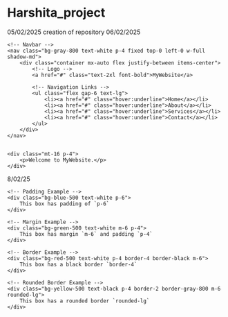 # Harshita_project
05/02/2025 creation of repository
06/02/2025
<!DOCTYPE html>
<html lang="en">
<head>
    <meta charset="UTF-8">
    <meta name="viewport" content="width=device-width, initial-scale=1.0">
    <script src="https://cdn.tailwindcss.com"></script>
    <title>Navbar</title>
</head>
<body class="p-4">

    <!-- Navbar -->
    <nav class="bg-gray-800 text-white p-4 fixed top-0 left-0 w-full shadow-md">
        <div class="container mx-auto flex justify-between items-center">
            <!-- Logo -->
            <a href="#" class="text-2xl font-bold">MyWebsite</a>

            <!-- Navigation Links -->
            <ul class="flex gap-6 text-lg">
                <li><a href="#" class="hover:underline">Home</a></li>
                <li><a href="#" class="hover:underline">About</a></li>
                <li><a href="#" class="hover:underline">Services</a></li>
                <li><a href="#" class="hover:underline">Contact</a></li>
            </ul>
        </div>
    </nav>

    
    <div class="mt-16 p-4">
        <p>Welcome to MyWebsite.</p>
    </div>
</body>
</html>
<!--  Sticky Navbar (Always visible at the top)
      Better Styling (Dark theme with a shadow)
      Hover Effects (Underline on hover) -->
      
8/02/25
<!DOCTYPE html>
<html lang="en">
<head>
    <meta charset="UTF-8">
    <meta name="viewport" content="width=device-width, initial-scale=1.0">
    <script src="https://cdn.tailwindcss.com"></script>
    <title>Padding, Margin & Borders</title>
</head>
<body class="p-6 bg-gray-100">

    <!-- Padding Example -->
    <div class="bg-blue-500 text-white p-6">
        This box has padding of `p-6`
    </div>

    <!-- Margin Example -->
    <div class="bg-green-500 text-white m-6 p-4">
        This box has margin `m-6` and padding `p-4`
    </div>

    <!-- Border Example -->
    <div class="bg-red-500 text-white p-4 border-4 border-black m-6">
        This box has a black border `border-4`
    </div>

    <!-- Rounded Border Example -->
    <div class="bg-yellow-500 text-black p-4 border-2 border-gray-800 m-6 rounded-lg">
        This box has a rounded border `rounded-lg`
    </div>

</body>
</html>

